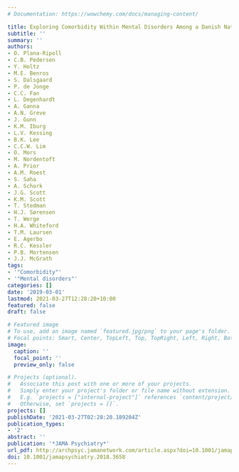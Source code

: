 ```yaml
---
# Documentation: https://wowchemy.com/docs/managing-content/

title: Exploring Comorbidity Within Mental Disorders Among a Danish National Population
subtitle: ''
summary: ''
authors:
- O. Plana-Ripoll
- C.B. Pedersen
- Y. Holtz
- M.E. Benros
- S. Dalsgaard
- P. de Jonge
- C.C. Fan
- L. Degenhardt
- A. Ganna
- A.N. Greve
- J. Gunn
- K.M. Iburg
- L.V. Kessing
- B.K. Lee
- C.C.W. Lim
- O. Mors
- M. Nordentoft
- A. Prior
- A.M. Roest
- S. Saha
- A. Schork
- J.G. Scott
- K.M. Scott
- T. Stedman
- H.J. Sørensen
- T. Werge
- H.A. Whiteford
- T.M. Laursen
- E. Agerbo
- R.C. Kessler
- P.B. Mortensen
- J.J. McGrath
tags: 
- '"Comorbidity"'
- '"Mental disorders"'
categories: []
date: '2019-03-01'
lastmod: 2021-03-27T12:28:20+10:00
featured: false
draft: false

# Featured image
# To use, add an image named `featured.jpg/png` to your page's folder.
# Focal points: Smart, Center, TopLeft, Top, TopRight, Left, Right, BottomLeft, Bottom, BottomRight.
image:
  caption: ''
  focal_point: ''
  preview_only: false

# Projects (optional).
#   Associate this post with one or more of your projects.
#   Simply enter your project's folder or file name without extension.
#   E.g. `projects = ["internal-project"]` references `content/project/deep-learning/index.md`.
#   Otherwise, set `projects = []`.
projects: []
publishDate: '2021-03-27T02:28:20.189204Z'
publication_types:
- '2'
abstract: ''
publication: '*JAMA Psychiatry*'
url_pdf: http://archpsyc.jamanetwork.com/article.aspx?doi=10.1001/jamapsychiatry.2018.3658
doi: 10.1001/jamapsychiatry.2018.3658
---
```

